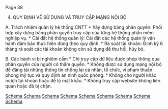 Page 38

4. QUY ĐỊNH VỀ SỬ DỤNG VÀ TRUY CẬP MẠNG NỘI BỘ

  A. Trách nhiệm quản lý hệ thống CNTT
    * Xây dựng bảng phân quyền: Phối hợp xây dựng bảng phân quyền truy cập của từng hệ thống phần mềm nghiệp vụ.
    * Cài đặt hệ thống quản lý: Cài đặt các hệ thống quản lý vận hành đảm bảo thực hiện đúng theo quy định.
    * Rà soát tài khoản: Định kỳ 6 tháng rà soát các tài khoản không còn sử dụng để thu hồi, hủy bỏ.

  B. Các hành vi bị nghiêm cấm
    * Chỉ truy cập dữ liệu được phép thông qua phân quyền của người có thẩm quyền.
    * Không được sử dụng mạng nội bộ để đăng tải những thông tin chống lại cá nhân, tổ chức, vi phạm thuần phong mỹ tục và quy định an ninh quốc phòng.
    * Không cho người khác mượn tài khoản hoặc để lộ mật khẩu.
    * Không truy cập website không liên quan hoặc đã bị chặn.

[Schema](page_38_img_0.png)
[Schema](page_38_img_1.png)
[Schema](page_38_img_2.png)
[Schema](page_38_img_3.png)
[Schema](page_38_img_4.png)
[Schema](page_38_img_5.png)
[Schema](page_38_img_6.png)
[Schema](page_38_img_7.png)
[Schema](page_38_img_8.png)

